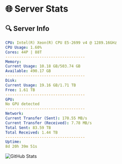 # 🌐 Server Stats
## 🔍 Server Info
```yaml
CPU: Intel(R) Xeon(R) CPU E5-2699 v4 @ 1289.16GHz
CPU Usage: 1.60%
Cores: 44P | 88T
-----------------------------------
Memory:
Current Usage: 10.18 GB/503.74 GB
Available: 490.17 GB
-----------------------------------
Disk:
Current Usage: 19.16 GB/1.71 TB
Free: 1.61 TB
-----------------------------------
GPU:
No GPU detected
-----------------------------------
Network:
Current Transfer (Sent): 170.55 MB/s
Current Transfer (Received): 7.78 MB/s
Total Sent: 83.59 TB
Total Received: 1.44 TB
-----------------------------------
Uptime:
8d 20h 39m 51s
```
![GitHub Stats](https://img.shields.io/badge/Updated-2025-02-16_19:23:09-blue)